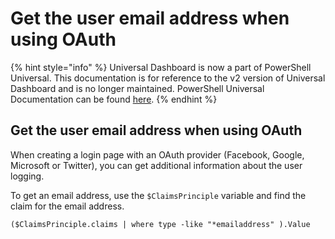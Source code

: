 # Get the user email address when using OAuth

{% hint style="info" %}
Universal Dashboard is now a part of PowerShell Universal. This documentation is for reference to the v2 version of Universal Dashboard and is no longer maintained. PowerShell Universal Documentation can be found [here](https://docs.ironmansoftware.com).
{% endhint %}

## Get the user email address when using OAuth

When creating a login page with an OAuth provider \(Facebook, Google, Microsoft or Twitter\), you can get additional information about the user logging.

To get an email address, use the `$ClaimsPrinciple` variable and find the claim for the email address.

```text
($ClaimsPrinciple.claims | where type -like "*emailaddress" ).Value
```

